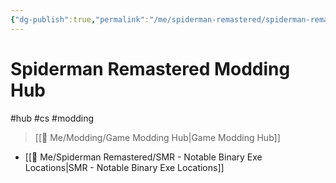 ```yaml
---
{"dg-publish":true,"permalink":"/me/spiderman-remastered/spiderman-remastered-hub/","dgHomeLink":true,"dgPassFrontmatter":false}
---
```


# Spiderman Remastered Modding Hub
#hub #cs #modding
> [[🌟 Me/Modding/Game Modding Hub|Game Modding Hub]]

* [[🌟 Me/Spiderman Remastered/SMR - Notable Binary Exe Locations|SMR - Notable Binary Exe Locations]]